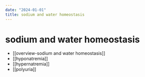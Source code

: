 ```yaml
---
date: "2024-01-01"
title: sodium and water homeostasis
---
```



# sodium and water homeostasis

- [[overview-sodium and water homeostasis]]
- [[hyponatremia]]
- [[hypernatremia]]
- [[polyuria]]
